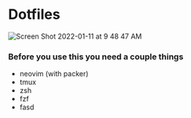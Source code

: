 # Dotfiles

![Screen Shot 2022-01-11 at 9 48 47 AM](https://user-images.githubusercontent.com/15034943/148975347-65035a51-3cb9-4173-852f-8f00bf93c372.png)


### Before you use this you need a couple things
- neovim (with packer)
- tmux
- zsh
- fzf
- fasd
